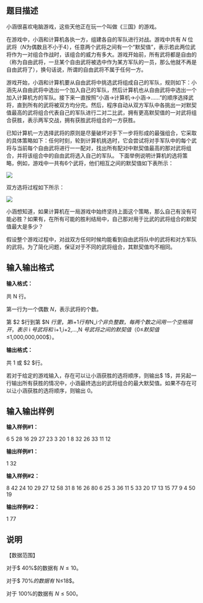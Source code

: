 题目描述
----

小涵很喜欢电脑游戏，这些天他正在玩一个叫做《三国》的游戏。

在游戏中，小涵和计算机各执一方，组建各自的军队进行对战。游戏中共有 $N$ 位武将（$N$为偶数且不小于$4$），任意两个武将之间有一个“默契值”，表示若此两位武将作为一对组合作战时，该组合的威力有多大。游戏开始前，所有武将都是自由的（称为自由武将，一旦某个自由武将被选中作为某方军队的一员，那么他就不再是自由武将了），换句话说，所谓的自由武将不属于任何一方。

游戏开始，小涵和计算机要从自由武将中挑选武将组成自己的军队，规则如下：小涵先从自由武将中选出一个加入自己的军队，然后计算机也从自由武将中选出一个加入计算机方的军队。接下来一直按照“小涵→计算机→小涵→……”的顺序选择武将，直到所有的武将被双方均分完。然后，程序自动从双方军队中各挑出一对默契值最高的武将组合代表自己的军队进行二对二比武，拥有更高默契值的一对武将组合获胜，表示两军交战，拥有获胜武将组合的一方获胜。

已知计算机一方选择武将的原则是尽量破坏对手下一步将形成的最强组合，它采取的具体策略如下：任何时刻，轮到计算机挑选时，它会尝试将对手军队中的每个武将与当前每个自由武将进行一一配对，找出所有配对中默契值最高的那对武将组合，并将该组合中的自由武将选入自己的军队。 下面举例说明计算机的选将策略，例如，游戏中一共有$6$个武将，他们相互之间的默契值如下表所示：

![](https://cdn.luogu.org/upload/pic/54.png)

双方选将过程如下所示：

![](https://cdn.luogu.org/upload/pic/55.png)

小涵想知道，如果计算机在一局游戏中始终坚持上面这个策略，那么自己有没有可能必胜？如果有，在所有可能的胜利结局中，自己那对用于比武的武将组合的默契值最大是多少？

假设整个游戏过程中，对战双方任何时候均能看到自由武将队中的武将和对方军队的武将。为了简化问题，保证对于不同的武将组合，其默契值均不相同。

输入输出格式
------

**输入格式：**  

共 N 行。

第一行为一个偶数 $N$，表示武将的个数。

第 $2 $行到第 $N $行里，第$i+1$行有$N_i$个非负整数，每两个数之间用一个空格隔开，表示$ i $号武将和$ i+1,i+2,…,N $号武将之间的默契值（$0≤$默契值$≤1,000,000,000$）。

**输出格式：**  

共 $1$ 或 $2 $行。

若对于给定的游戏输入，存在可以让小涵获胜的选将顺序，则输出$ 1$，并另起一行输出所有获胜的情况中，小涵最终选出的武将组合的最大默契值。如果不存在可以让小涵获胜的选将顺序，则输出 $0$。

输入输出样例
------

**输入样例#1：** 

6 
5 28 16 29 27 
23 3 20 1 
8 32 26 
33 11 
12 

**输出样例#1：** 

1
32

**输入样例#2：** 

8 
42 24 10 29 27 12 58 
31 8 16 26 80 6 
25 3 36 11 5 
33 20 17 13 
15 77 9 
4 50 
19 

**输出样例#2：** 

1
77

说明
--

【数据范围】

对于$ 40\%$的数据有 $N≤10$。

对于$ 70\%$的数据有$ N≤18$。

对于 $100\%$的数据有 $N≤500$。